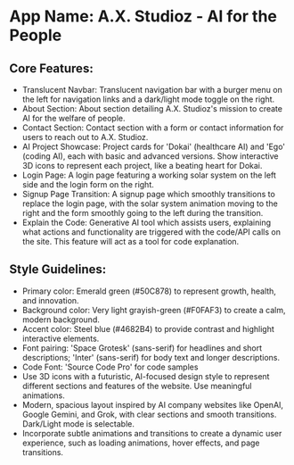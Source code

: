 # **App Name**: A.X. Studioz - AI for the People

## Core Features:

- Translucent Navbar: Translucent navigation bar with a burger menu on the left for navigation links and a dark/light mode toggle on the right.
- About Section: About section detailing A.X. Studioz's mission to create AI for the welfare of people.
- Contact Section: Contact section with a form or contact information for users to reach out to A.X. Studioz.
- AI Project Showcase: Project cards for 'Dokai' (healthcare AI) and 'Ego' (coding AI), each with basic and advanced versions. Show interactive 3D icons to represent each project, like a beating heart for Dokai.
- Login Page: A login page featuring a working solar system on the left side and the login form on the right.
- Signup Page Transition: A signup page which smoothly transitions to replace the login page, with the solar system animation moving to the right and the form smoothly going to the left during the transition.
- Explain the Code: Generative AI tool which assists users, explaining what actions and functionality are triggered with the code/API calls on the site. This feature will act as a tool for code explanation.

## Style Guidelines:

- Primary color: Emerald green (#50C878) to represent growth, health, and innovation.
- Background color: Very light grayish-green (#F0FAF3) to create a calm, modern background.
- Accent color: Steel blue (#4682B4) to provide contrast and highlight interactive elements.
- Font pairing: 'Space Grotesk' (sans-serif) for headlines and short descriptions; 'Inter' (sans-serif) for body text and longer descriptions.
- Code Font: 'Source Code Pro' for code samples
- Use 3D icons with a futuristic, AI-focused design style to represent different sections and features of the website. Use meaningful animations.
- Modern, spacious layout inspired by AI company websites like OpenAI, Google Gemini, and Grok, with clear sections and smooth transitions. Dark/Light mode is selectable.
- Incorporate subtle animations and transitions to create a dynamic user experience, such as loading animations, hover effects, and page transitions.